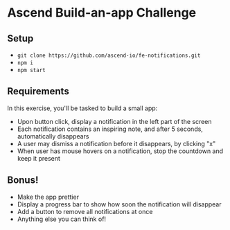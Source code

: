 # Ascend Build-an-app Challenge

## Setup
- `git clone https://github.com/ascend-io/fe-notifications.git`
- `npm i`
- `npm start`

## Requirements
In this exercise, you'll be tasked to build a small app:
- Upon button click, display a notification in the left part of the screen
- Each notification contains an inspiring note, and after 5 seconds, automatically disappears
- A user may dismiss a notification before it disappears, by clicking "x"
- When user has mouse hovers on a notification, stop the countdown and keep it present

## Bonus!
- Make the app prettier
- Display a progress bar to show how soon the notification will disappear
- Add a button to remove all notifications at once
- Anything else you can think of!
